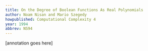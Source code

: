 ```yaml
---
title: On the Degree of Boolean Functions As Real Polynomials
author: Noam Nisan and Mario Szegedy
howpublished: Computational Complexity 4 
year: 1994
abbrev: NS94
---
```


[annotation goes here]
